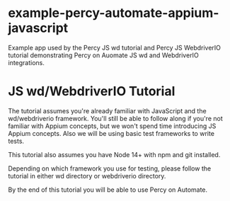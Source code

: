 # example-percy-automate-appium-javascript

Example app used by the Percy JS wd tutorial and Percy JS WebdriverIO tutorial demonstrating Percy on Auomate JS wd and WebdriverIO integrations.


# JS wd/WebdriverIO Tutorial
The tutorial assumes you're already familiar with JavaScript and the wd/webdriverio framework. You'll still be able to follow along if you're not familiar with Appium concepts, but we won't spend time introducing JS Appium concepts. Also we will be using basic test frameworks to write tests.

This tutorial also assumes you have Node 14+ with npm and git installed.

Depending on which framework you use for testing, please follow the tutorial in either wd directory or webdriverio directory.

By the end of this tutorial you will be able to use Percy on Automate.

